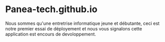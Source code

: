 # Panea-tech.github.io
Nous sommes qu'une entretrise informatique jeune et débutante, ceci est notre premier essai de déployement
et nous vous signalons cette application est encours de devoloppement.
